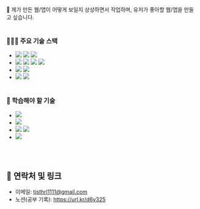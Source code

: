 🚀 제가 만든 웹/앱이 어떻게 보일지 상상하면서 작업하며, 유저가 좋아할 웹/앱을 만들고 싶습니다.
<br /><br />

### 👨🏻‍💻 주요 기술 스택

- <img src="https://img.shields.io/badge/html5-E34F26?style=for-the-badge&logo=html5&logoColor=white"> <img src="https://img.shields.io/badge/css-1572B6?style=for-the-badge&logo=css3&logoColor=white"> <img src="https://img.shields.io/badge/javascript-F7DF1E?style=for-the-badge&logo=javascript&logoColor=black">
- <img src="https://img.shields.io/badge/react-61DAFB?style=for-the-badge&logo=react&logoColor=black"> <img src="https://img.shields.io/badge/vue.js -199D33?style=for-the-badge&logo=react&logoColor=black"> <img src="https://img.shields.io/badge/react native-1E96EB?style=for-the-badge&logo=react&logoColor=black"> <img src="https://img.shields.io/badge/Next.js-black?style=for-the-badge&logo=next.js&logoColor=white"> 
- <img src="https://img.shields.io/badge/tailwind css-06B6D4?style=for-the-badge&logo=tailwindcss&logoColor=white"> <img src="https://img.shields.io/badge/styled components-DB7093?style=for-the-badge&logo=styled-components&logoColor=white">
- <img src="https://img.shields.io/badge/redux-764ABC?style=for-the-badge&logo=redux&logoColor=white"> <img src="https://img.shields.io/badge/redux toolkit-8C4FFF?style=for-the-badge&logo=redux&logoColor=white">
<br /><br />

### 🌱 학습해야 할 기술

- <img src="https://img.shields.io/badge/express-000000?style=for-the-badge&logo=express&logoColor=white">
- <img src="https://img.shields.io/badge/typescript-3178C6?style=for-the-badge&logo=TypeScript&logoColor=white">
- <img src="https://img.shields.io/badge/react query-FF4154?style=for-the-badge&logo=React Query&logoColor=white"> <img src="https://img.shields.io/badge/swr-0A0C0D?style=for-the-badge&logo=&logoColor=white">
- <img src="https://img.shields.io/badge/Docker-2496ED?style=for-the-badge&logo=Docker&logoColor=white">
<br /><br />

## 🔗 연락처 및 링크

- 이메일: tjsthrl1111@gmail.com
- 노션(공부 기록): https://url.kr/d6v325
